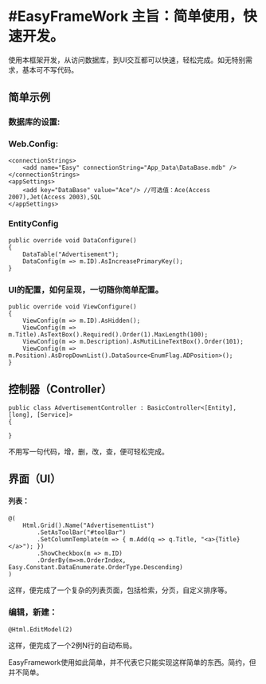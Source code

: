 #EasyFrameWork
主旨：简单使用，快速开发。
=============
使用本框架开发，从访问数据库，到UI交互都可以快速，轻松完成。如无特别需求，基本可不写代码。

简单示例
------
### 数据库的设置:
### Web.Config:
    <connectionStrings>
        <add name="Easy" connectionString="App_Data\DataBase.mdb" />
    </connectionStrings>
    <appSettings>
        <add key="DataBase" value="Ace"/> //可选值：Ace(Access 2007),Jet(Access 2003),SQL
    </appSettings>
### EntityConfig    
    public override void DataConfigure()
    {
        DataTable("Advertisement");
        DataConfig(m => m.ID).AsIncreasePrimaryKey(); 
    }
### UI的配置，如何呈现，一切随你简单配置。
    public override void ViewConfigure()
    {
        ViewConfig(m => m.ID).AsHidden();
        ViewConfig(m => m.Title).AsTextBox().Required().Order(1).MaxLength(100);
        ViewConfig(m => m.Description).AsMutiLineTextBox().Order(101);
        ViewConfig(m => m.Position).AsDropDownList().DataSource<EnumFlag.ADPosition>();
    }

控制器（Controller）
------
    public class AdvertisementController : BasicController<[Entity], [long], [Service]>
    {
    
    }
不用写一句代码，增，删，改，查，便可轻松完成。

界面（UI）
------
#### 列表：
    @(
        Html.Grid().Name("AdvertisementList")
            .SetAsToolBar("#toolBar")
            .SetColumnTemplate(m => { m.Add(q => q.Title, "<a>{Title}</a>"); })
            .ShowCheckbox(m => m.ID)
            .OrderBy(m=>m.OrderIndex, Easy.Constant.DataEnumerate.OrderType.Descending)
    )
这样，便完成了一个复杂的列表页面，包括检索，分页，自定义排序等。
### 编辑，新建：
    @Html.EditModel(2)
这样，便完成了一个2例N行的自动布局。


EasyFramework使用如此简单，并不代表它只能实现这样简单的东西。简约，但并不简单。
